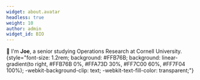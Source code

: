 ```yaml
---
widget: about.avatar
headless: true
weight: 10
author: admin
widget_id: BIO
---
```

👋 I'm **Joe**, a senior studying Operations Research at Cornell University.
{style="font-size: 1.2rem; background: #FFB76B; background: linear-gradient(to right, #FFB76B 0%, #FFA73D 30%, #FF7C00 60%, #FF7F04 100%); -webkit-background-clip: text; -webkit-text-fill-color: transparent;"}